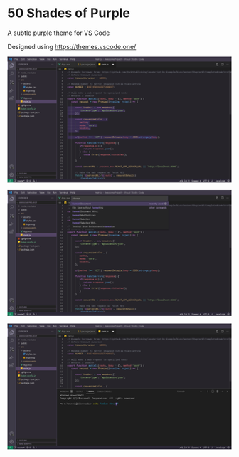# 50 Shades of Purple

A subtle purple theme for VS Code

Designed using https://themes.vscode.one/

![](images/screenshot1.png)

![](images/screenshot2.png)

![](images/screenshot3.png)
